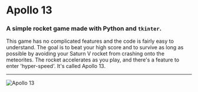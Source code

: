 # Apollo 13
### A simple rocket game made with Python and `tkinter`. 

This game has no complicated features and the code is fairly easy to understand. The goal is to beat your high score and to survive as long as possible by avoiding your Saturn V rocket from crashing onto the meteorites. The rocket accelerates as you play, and there's a feature to enter 'hyper-speed'. It's called Apollo 13.
___
![Apollo 13](https://external-preview.redd.it/Uzjty7M81WumEqQXqeihN_j7Bdj8mkiifvpeakLHfkA.png?format=pjpg&auto=webp&s=8224d11b29790968d1c2b9e242d493eac2d29215)
